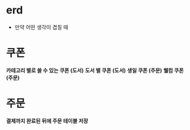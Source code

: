 # erd
* 만약 어떤 생각이 겹칠 때 

# 쿠폰
**카테고리 별로 쓸 수 있는 쿠폰 (도서)**
**도서 별 쿠폰 (도서)**
**생일 쿠폰 (주문)**
**웰컴 쿠폰 (주문)**

# 주문
**결제까지 완료된 뒤에 주문 테이블 저장**

